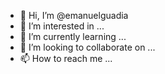 - 👋 Hi, I’m @emanuelguadia
- 👀 I’m interested in ...
- 🌱 I’m currently learning ...
- 💞️ I’m looking to collaborate on ...
- 📫 How to reach me ...

<!---
How to reach me ... is a ✨ special ✨ repository because its `README.md` (this file) appears on your GitHub profile.
You can click the Preview link to take a look at your changes.
--->
